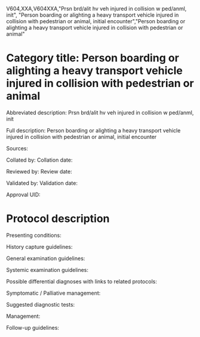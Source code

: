 V604,XXA,V604XXA,"Prsn brd/alit hv veh injured in collision w ped/anml, init", "Person boarding or alighting a heavy transport vehicle injured in collision with pedestrian or animal, initial encounter","Person boarding or alighting a heavy transport vehicle injured in collision with pedestrian or animal"
# Category title: Person boarding or alighting a heavy transport vehicle injured in collision with pedestrian or animal

Abbreviated description: Prsn brd/alit hv veh injured in collision w ped/anml, init

Full description: Person boarding or alighting a heavy transport vehicle injured in collision with pedestrian or animal, initial encounter

Sources:

Collated by:
Collation date:

Reviewed by:
Review date:

Validated by:
Validation date:

Approval UID:

# Protocol description

Presenting conditions:

History capture guidelines:

General examination guidelines:

Systemic examination guidelines:

Possible differential diagnoses with links to related protocols:

Symptomatic / Palliative management:

Suggested diagnostic tests:

Management:

Follow-up guidelines:
